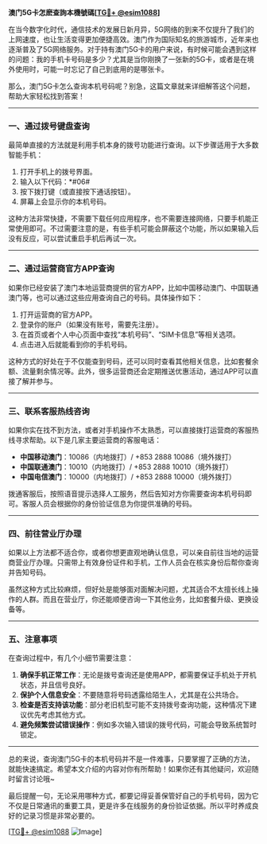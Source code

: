**澳门5G卡怎麽查詢本機號碼[[TG💪+ @esim1088](https://t.me/s/esim1088)]**

在当今数字化时代，通信技术的发展日新月异，5G网络的到来不仅提升了我们的上网速度，也让生活变得更加便捷高效。澳门作为国际知名的旅游城市，近年来也逐渐普及了5G网络服务。对于持有澳门5G卡的用户来说，有时候可能会遇到这样的问题：我的手机卡号码是多少？尤其是当你刚换了一张新的5G卡，或者是在境外使用时，可能一时忘记了自己到底用的是哪张卡。

那么，澳门5G卡怎么查询本机号码呢？别急，这篇文章就来详细解答这个问题，帮助大家轻松找到答案！

---

### **一、通过拨号键盘查询**

最简单直接的方法就是利用手机本身的拨号功能进行查询。以下步骤适用于大多数智能手机：

1. 打开手机上的拨号界面。
2. 输入以下代码：*#06#
3. 按下拨打键（或直接按下通话按钮）。
4. 屏幕上会显示你的本机号码。

这种方法非常快捷，不需要下载任何应用程序，也不需要连接网络，只要手机能正常使用即可。不过需要注意的是，有些手机可能会屏蔽这个功能，所以如果输入后没有反应，可以尝试重启手机后再试一次。

---

### **二、通过运营商官方APP查询**

如果你已经安装了澳门本地运营商提供的官方APP，比如中国移动澳门、中国联通澳门等，也可以通过这些应用查询自己的号码。具体操作如下：

1. 打开运营商的官方APP。
2. 登录你的账户（如果没有账号，需要先注册）。
3. 在首页或者个人中心页面中查找“本机号码”、“SIM卡信息”等相关选项。
4. 点击进入后就能看到你的手机号码。

这种方式的好处在于不仅能查到号码，还可以同时查看其他相关信息，比如套餐余额、流量剩余情况等。此外，很多运营商还会定期推送优惠活动，通过APP可以直接了解并参与。

---

### **三、联系客服热线咨询**

如果你实在找不到方法，或者对手机操作不太熟悉，可以直接拨打运营商的客服热线寻求帮助。以下是几家主要运营商的客服电话：

- **中国移动澳门**：10086（内地拨打）/ +853 2888 10086（境外拨打）
- **中国联通澳门**：10010（内地拨打）/ +853 2888 10010（境外拨打）
- **中国电信澳门**：10000（内地拨打）/ +853 2888 10000（境外拨打）

拨通客服后，按照语音提示选择人工服务，然后告知对方你需要查询本机号码即可。客服人员会根据你的身份验证信息为你提供准确的号码。

---

### **四、前往营业厅办理**

如果以上方法都不适合你，或者你想更直观地确认信息，可以亲自前往当地的运营商营业厅办理。只需带上有效身份证件和手机，工作人员会在核实身份后帮你查询并告知号码。

虽然这种方式比较麻烦，但好处是能够面对面解决问题，尤其适合不太擅长线上操作的人群。而且在营业厅，你还能顺便咨询一下其他业务，比如套餐升级、更换设备等。

---

### **五、注意事项**

在查询过程中，有几个小细节需要注意：

1. **确保手机正常工作**：无论是拨号查询还是使用APP，都需要保证手机处于开机状态，并且信号良好。
2. **保护个人信息安全**：不要随意将号码透露给陌生人，尤其是在公共场合。
3. **检查是否支持该功能**：部分老旧机型可能不支持拨号查询功能，这种情况下建议优先考虑其他方式。
4. **避免频繁尝试错误操作**：例如多次输入错误的拨号代码，可能会导致系统暂时锁定。

---

总的来说，查询澳门5G卡的本机号码并不是一件难事，只要掌握了正确的方法，就能快速搞定。希望本文介绍的内容对你有所帮助！如果你还有其他疑问，欢迎随时留言讨论哦~

最后提醒一句，无论采用哪种方式，都要记得妥善保管好自己的手机号码，因为它不仅是日常通讯的重要工具，更是许多在线服务的身份验证依据。所以平时养成良好的记录习惯是非常必要的。

[[TG💪+ @esim1088](https://t.me/s/esim1088) ![Image](https://i.postimg.cc/4NQfJmqS/Snipaste-2025-05-13-00-14-12.png)]